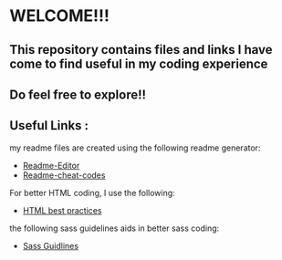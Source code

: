 
# WELCOME!!!
## This repository contains files and links I have come to find useful in my coding experience

## Do feel free to explore!!


## Useful Links :

my readme files are created using the following readme generator:
* [Readme-Editor](https://readme.so/editor)
* [Readme-cheat-codes](http://nestacms.com/docs/creating-content/markdown-cheat-sheet)

For better HTML coding, I use the following:
* [HTML best practices](https://github.com/hail2u/html-best-practices)

the following sass guidelines aids in better sass coding:
* [Sass Guidlines](https://sass-guidelin.es/)

